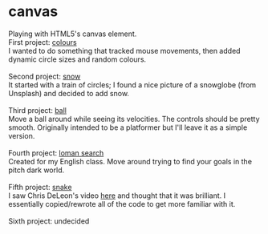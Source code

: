 # canvas
Playing with HTML5's canvas element.<br>
First project: <a href="https://alan-ma.github.io/canvas/colours" target="_blank">colours</a><br>
I wanted to do something that tracked mouse movements, then added dynamic circle sizes and random colours.<br>
<br>
Second project: <a href="https://alan-ma.github.io/canvas/snow" target="_blank">snow</a><br>
It started with a train of circles; I found a nice picture of a snowglobe (from Unsplash) and decided to add snow.<br>
<br>
Third project: <a href="https://alan-ma.github.io/canvas/ball" target="_blank">ball</a><br>
Move a ball around while seeing its velocities. The controls should be pretty smooth. Originally intended to be a platformer but I'll leave it as a simple version.<br>
<br>
Fourth project: <a href="https://alan-ma.github.io/lomansearch" target="_blank">loman search</a><br>
Created for my English class. Move around trying to find your goals in the pitch dark world.<br>
<br>
Fifth project: <a href="https://alan-ma.github.io/snake" target="_blank">snake</a><br>
I saw Chris DeLeon's video <a href="https://www.youtube.com/watch?v=xGmXxpIj6vs" target="_blank">here</a> and thought that it was brilliant. I essentially copied/rewrote all of the code to get more familiar with it.<br>
<br>
Sixth project: undecided
